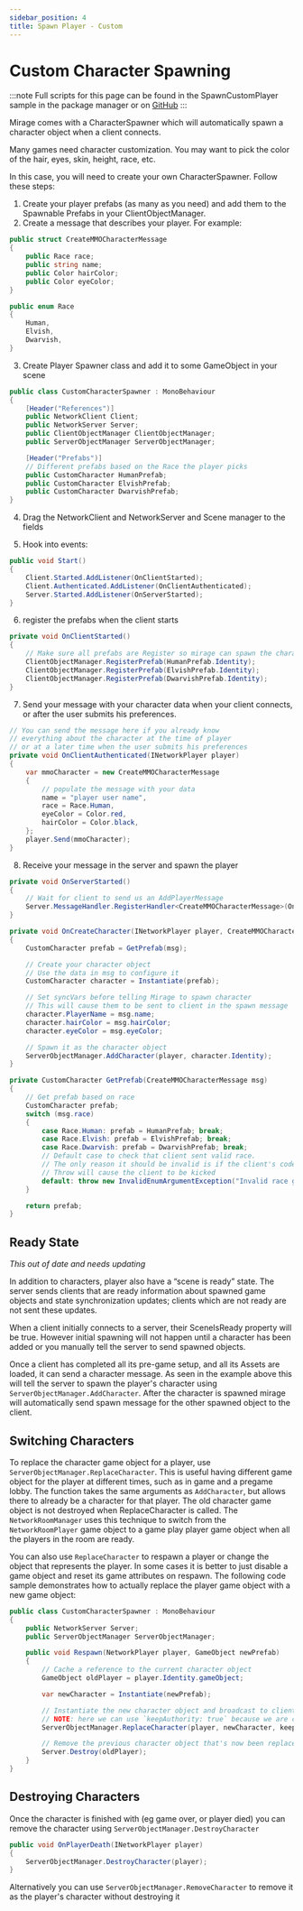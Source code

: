 ```yaml
---
sidebar_position: 4
title: Spawn Player - Custom
---
```

# Custom Character Spawning

:::note
Full scripts for this page can be found in the SpawnCustomPlayer sample in the package manager or on [GitHub](https://github.com/MirageNet/Mirage/tree/master/Assets/Mirage/Samples%7E/SpawnCustomPlayer)
:::

Mirage comes with a CharacterSpawner which will automatically spawn a character object when a client connects.

Many games need character customization. You may want to pick the color of the hair, eyes, skin, height, race, etc.

In this case, you will need to create your own CharacterSpawner.  Follow these steps:

1) Create your player prefabs (as many as you need) and add them to the Spawnable Prefabs in your ClientObjectManager.
2) Create a message that describes your player. For example:
``` cs
public struct CreateMMOCharacterMessage
{
    public Race race;
    public string name;
    public Color hairColor;
    public Color eyeColor;
}

public enum Race
{
    Human,
    Elvish,
    Dwarvish,
}
```
3) Create Player Spawner class and add it to some GameObject in your scene
``` cs
public class CustomCharacterSpawner : MonoBehaviour
{
    [Header("References")]
    public NetworkClient Client;
    public NetworkServer Server;
    public ClientObjectManager ClientObjectManager;
    public ServerObjectManager ServerObjectManager;

    [Header("Prefabs")]
    // Different prefabs based on the Race the player picks
    public CustomCharacter HumanPrefab;
    public CustomCharacter ElvishPrefab;
    public CustomCharacter DwarvishPrefab;
}
```
4) Drag the NetworkClient and NetworkServer and Scene manager to the fields

5) Hook into events:

```cs
public void Start()
{
    Client.Started.AddListener(OnClientStarted);
    Client.Authenticated.AddListener(OnClientAuthenticated);
    Server.Started.AddListener(OnServerStarted);
}
```

6) register the prefabs when the client starts

```cs
private void OnClientStarted()
{
    // Make sure all prefabs are Register so mirage can spawn the character for this client and for other players
    ClientObjectManager.RegisterPrefab(HumanPrefab.Identity);
    ClientObjectManager.RegisterPrefab(ElvishPrefab.Identity);
    ClientObjectManager.RegisterPrefab(DwarvishPrefab.Identity);
}
```

7) Send your message with your character data when your client connects, or after the user submits his preferences.

``` cs
// You can send the message here if you already know
// everything about the character at the time of player
// or at a later time when the user submits his preferences
private void OnClientAuthenticated(INetworkPlayer player)
{
    var mmoCharacter = new CreateMMOCharacterMessage
    {
        // populate the message with your data
        name = "player user name",
        race = Race.Human,
        eyeColor = Color.red,
        hairColor = Color.black,
    };
    player.Send(mmoCharacter);
}
```
8) Receive your message in the server and spawn the player

```cs
private void OnServerStarted()
{
    // Wait for client to send us an AddPlayerMessage
    Server.MessageHandler.RegisterHandler<CreateMMOCharacterMessage>(OnCreateCharacter);
}

private void OnCreateCharacter(INetworkPlayer player, CreateMMOCharacterMessage msg)
{
    CustomCharacter prefab = GetPrefab(msg);

    // Create your character object
    // Use the data in msg to configure it
    CustomCharacter character = Instantiate(prefab);

    // Set syncVars before telling Mirage to spawn character
    // This will cause them to be sent to client in the spawn message
    character.PlayerName = msg.name;
    character.hairColor = msg.hairColor;
    character.eyeColor = msg.eyeColor;

    // Spawn it as the character object
    ServerObjectManager.AddCharacter(player, character.Identity);
}

private CustomCharacter GetPrefab(CreateMMOCharacterMessage msg)
{
    // Get prefab based on race
    CustomCharacter prefab;
    switch (msg.race)
    {
        case Race.Human: prefab = HumanPrefab; break;
        case Race.Elvish: prefab = ElvishPrefab; break;
        case Race.Dwarvish: prefab = DwarvishPrefab; break;
        // Default case to check that client sent valid race.
        // The only reason it should be invalid is if the client's code was modified by an attacker
        // Throw will cause the client to be kicked
        default: throw new InvalidEnumArgumentException("Invalid race given");
    }

    return prefab;
}
```

## Ready State

*This out of date and needs updating*

In addition to characters, player also have a “scene is ready” state. The server sends clients that are ready information about spawned game objects and state synchronization updates; clients which are not ready are not sent these updates. 

When a client initially connects to a server, their SceneIsReady property will be true. However initial spawning will not happen until a character has been added or you manually tell the server to send spawned objects.

Once a client has completed all its pre-game setup, and all its Assets are loaded, it can send a character message. As seen in the example above this will tell the server to spawn the player's character using `ServerObjectManager.AddCharacter`. After the character is spawned mirage will automatically send spawn message for the other spawned object to the client.

## Switching Characters

To replace the character game object for a player, use `ServerObjectManager.ReplaceCharacter`. This is useful having different game object for the player at different times, such as in game and a pregame lobby. The function takes the same arguments as `AddCharacter`, but allows there to already be a character for that player. The old character game object is not destroyed when ReplaceCharacter is called. The `NetworkRoomManager` uses this technique to switch from the `NetworkRoomPlayer` game object to a game play player game object when all the players in the room are ready.

You can also use `ReplaceCharacter` to respawn a player or change the object that represents the player. In some cases it is better to just disable a game object and reset its game attributes on respawn. The following code sample demonstrates how to actually replace the player game object with a new game object:

``` cs
public class CustomCharacterSpawner : MonoBehaviour
{
    public NetworkServer Server;
    public ServerObjectManager ServerObjectManager;

    public void Respawn(NetworkPlayer player, GameObject newPrefab)
    {
        // Cache a reference to the current character object
        GameObject oldPlayer = player.Identity.gameObject;

        var newCharacter = Instantiate(newPrefab);

        // Instantiate the new character object and broadcast to clients
        // NOTE: here we can use `keepAuthority: true` because we are calling Destroy on the old prefab immediately after.
        ServerObjectManager.ReplaceCharacter(player, newCharacter, keepAuthority: true);

        // Remove the previous character object that's now been replaced
        Server.Destroy(oldPlayer);
    }
}
```


## Destroying Characters

Once the character is finished with (eg game over, or player died) you can remove the character using `ServerObjectManager.DestroyCharacter`

```cs
public void OnPlayerDeath(INetworkPlayer player)
{
    ServerObjectManager.DestroyCharacter(player);
}
```

Alternatively you can use `ServerObjectManager.RemoveCharacter` to remove it as the player's character without destroying it

